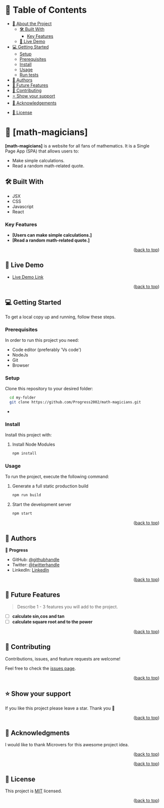 <a name="readme-top"></a>



<!-- <div align="center"> -->
  <!-- You are encouraged to replace this logo with your own! Otherwise you can also remove it. -->
  <!-- <img src="murple_logo.png" alt="logo" width="140"  height="auto" />
  <br/> -->

  <!-- <h3><b>Microverse README Template</b></h3> -->

<!-- </div> -->

<!-- TABLE OF CONTENTS -->

# 📗 Table of Contents

- [📖 About the Project](#about-project)
  - [🛠 Built With](#built-with)
    - [Key Features](#key-features)
  - [🚀 Live Demo](#live-demo)
- [💻 Getting Started](#getting-started)
  - [Setup](#setup)
  - [Prerequisites](#prerequisites)
  - [Install](#install)
  - [Usage](#usage)
  - [Run tests](#run-tests)
- [👥 Authors](#authors)
- [🔭 Future Features](#future-features)
- [🤝 Contributing](#contributing)
- [⭐️ Show your support](#support)
- [🙏 Acknowledgements](#acknowledgements)
<!-- - [❓ FAQ](#faq) -->
- [📝 License](#license)

<!-- PROJECT DESCRIPTION -->

# 📖 [math-magicians] <a name="about-project"></a>



**[math-magicians]**  is a website for all fans of mathematics. It is a Single Page App (SPA) that allows users to:

  - Make simple calculations.
  - Read a random math-related quote.

## 🛠 Built With <a name="built-with">
  - JSX
  - CSS
  - Javascript
  - React
</a>



<!-- Features -->

### Key Features <a name="key-features"></a>

- **[Users can make simple calculations.]**
- **[Read a random math-related quote.]**


<p align="right">(<a href="#readme-top">back to top</a>)</p>

<!-- LIVE DEMO -->

## 🚀 Live Demo <a name="live-demo"></a>



- [Live Demo Link](https://math-magician-web-app.onrender.com)

<p align="right">(<a href="#readme-top">back to top</a>)</p>

<!-- GETTING STARTED -->

## 💻 Getting Started <a name="getting-started"></a>


To get a local copy up and running, follow these steps.

### Prerequisites

In order to run this project you need:

- Code editor (preferably 'Vs code')
- NodeJs
- Git
- Browser

### Setup

Clone this repository to your desired folder:

```sh
  cd my-folder
  git clone https://github.com/Progress2002/math-magicians.git
```
-

### Install

Install this project with:

1. Install Node Modules

   ```sh
   npm install
   ```


### Usage

To run the project, execute the following command:

1. Generate a full static production build

   ```sh
   npm run build
   ```


2. Start the development server

   ```sh
   npm start

   ```




<p align="right">(<a href="#readme-top">back to top</a>)</p>

<!-- AUTHORS -->

## 👥 Authors <a name="authors"></a>

👤 **Progress**

- GitHub: [@githubhandle](https://github.com/Progress2002)
- Twitter: [@twitterhandle](https://twitter.com/Progress_2002)
- LinkedIn: [LinkedIn](https://www.linkedin.com/in/progress-ezeamaka-27b114247)


<p align="right">(<a href="#readme-top">back to top</a>)</p>

<!-- FUTURE FEATURES -->

## 🔭 Future Features <a name="future-features"></a>

> Describe 1 - 3 features you will add to the project.

- [ ] **calculate sin,cos and tan**
- [ ] **calculate square root and to the power**

<p align="right">(<a href="#readme-top">back to top</a>)</p>

<!-- CONTRIBUTING -->

## 🤝 Contributing <a name="contributing"></a>

Contributions, issues, and feature requests are welcome!

Feel free to check the [issues page](https://github.com/Progress2002/math-magicians/issues).

<p align="right">(<a href="#readme-top">back to top</a>)</p>

<!-- SUPPORT -->

## ⭐️ Show your support <a name="support"></a>


If you like this project please leave a star. Thank you 🙏

<p align="right">(<a href="#readme-top">back to top</a>)</p>

<!-- ACKNOWLEDGEMENTS -->

## 🙏 Acknowledgments <a name="acknowledgements"></a>


I would like to thank Microvers for this awesome project idea.

<p align="right">(<a href="#readme-top">back to top</a>)</p>

<!-- FAQ (optional) -->

<!-- ## ❓ FAQ <a name="faq"></a> -->

<!-- > Add at least 2 questions new developers would ask when they decide to use your project.

- **[Question_1]**

  - [Answer_1]

- **[Question_2]**

  - [Answer_2] -->

<p align="right">(<a href="#readme-top">back to top</a>)</p>

<!-- LICENSE -->

## 📝 License <a name="license"></a>

This project is [MIT](https://github.com/Progress2002/math-magicians/blob/develop/LICENSE) licensed.



<p align="right">(<a href="#readme-top">back to top</a>)</p>
